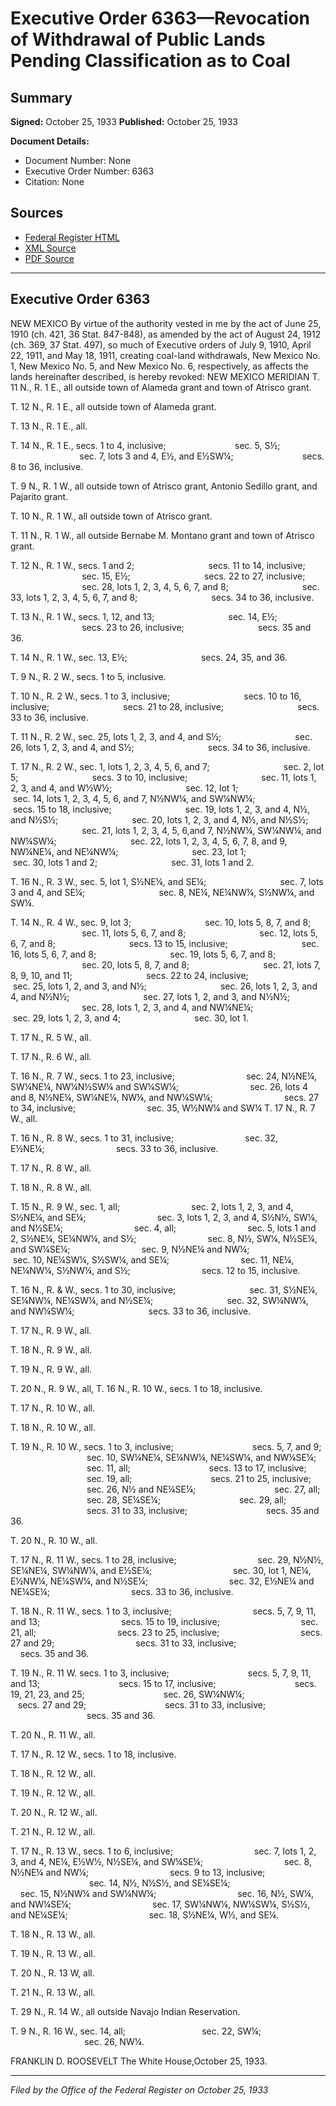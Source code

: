 # Executive Order 6363—Revocation of Withdrawal of Public Lands Pending Classification as to Coal

## Summary

**Signed:** October 25, 1933
**Published:** October 25, 1933

**Document Details:**
- Document Number: None
- Executive Order Number: 6363
- Citation: None

## Sources
- [Federal Register HTML](https://www.presidency.ucsb.edu/documents/executive-order-6363-revocation-withdrawal-public-lands-pending-classification-coal)
- [XML Source](None)
- [PDF Source](None)

---

## Executive Order 6363

NEW MEXICO
By virtue of the authority vested in me by the act of June 25, 1910 (ch. 421, 36 Stat. 847-848), as amended by the act of August 24, 1912 (ch. 369, 37 Stat. 497), so much of Executive orders of July 9, 1910, April 22, 1911, and May 18, 1911, creating coal-land withdrawals, New Mexico No. 1, New Mexico No. 5, and New Mexico No. 6, respectively, as affects the lands hereinafter described, is hereby revoked:
NEW MEXICO MERIDIAN
T. 11 N., R. 1 E., all outside town of Alameda grant and town of Atrisco grant.

T. 12 N., R. 1 E., all outside town of Alameda grant.

T. 13 N., R. 1 E., all.

T. 14 N., R. 1 E., secs. 1 to 4, inclusive;                            sec. 5, S½;                             sec. 7, lots 3 and 4, E½, and E½SW¼;                            secs. 8 to 36, inclusive.

T. 9 N., R. 1 W., all outside town of Atrisco grant, Antonio Sedillo grant, and Pajarito grant.

T. 10 N., R. 1 W., all outside town of Atrisco grant.

T. 11 N., R. 1 W., all outside Bernabe M. Montano grant and town of Atrisco grant.

T. 12 N., R. 1 W., secs. 1 and 2;                              secs. 11 to 14, inclusive;                              sec. 15, E½;                              secs. 22 to 27, inclusive;                              sec. 28, lots 1, 2, 3, 4, 5, 6, 7, and 8;                              sec. 33, lots 1, 2, 3, 4, 5, 6, 7, and 8;                              secs. 34 to 36, inclusive.

T. 13 N., R. 1 W., secs. 1, 12, and 13;                              sec. 14, E½;                              secs. 23 to 26, inclusive;                              secs. 35 and 36.

T. 14 N., R. 1 W., sec. 13, E½;                              secs. 24, 35, and 36.

T. 9 N., R. 2 W., secs. 1 to 5, inclusive.

T. 10 N., R. 2 W., secs. 1 to 3, inclusive;                              secs. 10 to 16, inclusive;                              secs. 21 to 28, inclusive;                              secs. 33 to 36, inclusive.

T. 11 N., R. 2 W., sec. 25, lots 1, 2, 3, and 4, and S½;                              sec. 26, lots 1, 2, 3, and 4, and S½;                              secs. 34 to 36, inclusive.

T. 17 N., R. 2 W., sec. 1, lots 1, 2, 3, 4, 5, 6, and 7;                              sec. 2, lot 5;                              secs. 3 to 10, inclusive;                              sec. 11, lots 1, 2, 3, and 4, and W½W½;                              sec. 12, lot 1;                              sec. 14, lots 1, 2, 3, 4, 5, 6, and 7, N½NW¼, and SW¼NW¼;                              secs. 15 to 18, inclusive;                              sec. 19, lots 1, 2, 3, and 4, N½, and N½S½;                              sec. 20, lots 1, 2, 3, and 4, N½, and N½S½;                              sec. 21, lots 1, 2, 3, 4, 5, 6,and 7, N½NW¼, SW¼NW¼, and NW¼SW¼;                              sec. 22, lots 1, 2, 3, 4, 5, 6, 7, 8, and 9, NW¼NE¼, and NE¼NW¼;                              sec. 23, lot 1;                              sec. 30, lots 1 and 2;                              sec. 31, lots 1 and 2.

T. 16 N., R. 3 W., sec. 5, lot 1, S½NE¼, and SE¼;                              sec. 7, lots 3 and 4, and SE¼;                              sec. 8, NE¼, NE¼NW¼, S½NW¼, and SW¼.

T. 14 N., R. 4 W., sec. 9, lot 3;                              sec. 10, lots 5, 8, 7, and 8;                              sec. 11, lots 5, 6, 7, and 8;                              sec. 12, lots 5, 6, 7, and 8;                              secs. 13 to 15, inclusive;                              sec. 16, lots 5, 6, 7, and 8;                              sec. 19, lots 5, 6, 7, and 8;                              sec. 20, lots 5, 8, 7, and 8;                              sec. 21, lots 7, 8, 9, 10, and 11;                              secs. 22 to 24, inclusive;                              sec. 25, lots 1, 2, and 3, and N½;                              sec. 26, lots 1, 2, 3, and 4, and N½N½;                              sec. 27, lots 1, 2, and 3, and N½N½;                              sec. 28, lots 1, 2, 3, and 4, and NW¼NE¼;                              sec. 29, lots 1, 2, 3, and 4;                              sec. 30, lot 1.

T. 17 N., R. 5 W., all.

T. 17 N., R. 6 W., all.

T. 16 N., R. 7 W., secs. 1 to 23, inclusive;                             sec. 24, N½NE¼, SW¼NE¼, NW¼N½SW¼ and SW¼SW¼;                             sec. 26, lots 4 and 8, N½NE¼, SW¼NE¼, NW¼, and NW¼SW¼;                             secs. 27 to 34, inclusive;                             sec. 35, W½NW¼ and SW¼
T. 17 N., R. 7 W., all.

T. 16 N., R. 8 W., secs. 1 to 31, inclusive;                             sec. 32, E½NE¼;                             secs. 33 to 36, inclusive.

T. 17 N., R. 8 W., all.

T. 18 N., R. 8 W., all.

T. 15 N., R. 9 W., sec. 1, all;                             sec. 2, lots 1, 2, 3, and 4, S½NE¼, and SE¼;                             sec. 3, lots 1, 2, 3, and 4, S½N½, SW¼, and N½SE¼;                             sec. 4, all;                             sec. 5, lots 1 and 2, S½NE¼, SE¼NW¼, and S½;                             sec. 8, N½, SW¼, N½SE¼, and SW¼SE¼;                             sec. 9, N½NE¼ and NW¼;                             sec. 10, NE¼SW¼, S½SW¼, and SE¼;                             sec. 11, NE¼, NE¼NW¼, S½NW¼, and S½;                             secs. 12 to 15, inclusive.

T. 16 N., R. & W., secs. 1 to 30, inclusive;                              sec. 31, S½NE¼, SE¼NW¼, NE¼SW¼, and N½SE¼;                              sec. 32, SW¼NW¼, and NW¼SW¼;                              secs. 33 to 36, inclusive.

T. 17 N., R. 9 W., all.

T. 18 N., R. 9 W., all.

T. 19 N., R. 9 W., all.

T. 20 N., R. 9 W., all,
T. 16 N., R. 10 W., secs. 1 to 18, inclusive.

T. 17 N., R. 10 W., all.

T. 18 N., R. 10 W., all.

T. 19 N., R. 10 W., secs. 1 to 3, inclusive;                                secs. 5, 7, and 9;                                sec. 10, SW¼NE¼, SE¼NW¼, NE¼SW¼, and NW¼SE¼;                                sec. 11, all;                                secs. 13 to 17, inclusive;                                sec. 19, all;                                secs. 21 to 25, inclusive;                                sec. 26, N½ and NE¼SE¼;                                sec. 27, all;                                sec. 28, SE¼SE¼;                                sec. 29, all;                                secs. 31 to 33, inclusive;                                secs. 35 and 36.

T. 20 N., R. 10 W., all.

T. 17 N., R. 11 W., secs. 1 to 28, inclusive;                                 sec. 29, N½N½, SE¼NE¼, SW¼NW¼, and E½SE¼;                                 sec. 30, lot 1, NE¼, E½NW¼, NE¼SW¼, and N½SE¼;                                 sec. 32, E½NE¼ and NE¼SE¼;                                 secs. 33 to 36, inclusive.

T. 18 N., R. 11 W., secs. 1 to 3, inclusive;                                 secs. 5, 7, 9, 11, and 13;                                 secs. 15 to 19, inclusive;                                 sec. 21, all;                                 secs. 23 to 25, inclusive;                                 secs. 27 and 29;                                 secs. 31 to 33, inclusive;                                 secs. 35 and 36.

T. 19 N., R. 11 W. secs. 1 to 3, inclusive;                                secs. 5, 7, 9, 11, and 13;                                secs. 15 to 17, inclusive;                                secs. 19, 21, 23, and 25;                                sec. 26, SW¼NW¼;                                secs. 27 and 29;                                secs. 31 to 33, inclusive;                                secs. 35 and 36.

T. 20 N., R. 11 W., all.

T. 17 N., R. 12 W., secs. 1 to 18, inclusive.

T. 18 N., R. 12 W., all.

T. 19 N., R. 12 W., all.

T. 20 N., R. 12 W., all.

T. 21 N., R. 12 W., all.

T. 17 N., R. 13 W., secs. 1 to 6, inclusive;                                 sec. 7, lots 1, 2, 3, and 4, NE¼, E½W½, N½SE¼, and SW¼SE¼;                                 sec. 8, N½NE¼ and NW¼;                                 secs. 9 to 13, inclusive;                                 sec. 14, N½, N½S½, and SE¼SE¼;                                 sec. 15, N½NW¼ and SW¼NW¼;                                 sec. 16, N½, SW¼, and NW¼SE¼;                                 sec. 17, SW¼NW¼, NW¼SW¼, S½S½, and NE¼SE¼;                                 sec. 18, S½NE¼, W½, and SE¼.

T. 18 N., R. 13 W., all.

T. 19 N., R. 13 W., all.

T. 20 N., R. 13 W, all.

T. 21 N., R. 13 W., all.

T. 29 N., R. 14 W., all outside Navajo Indian Reservation.

T. 9 N., R. 16 W., sec. 14, all;                               sec. 22, SW¼;                               sec. 26, NW¼.

FRANKLIN D. ROOSEVELT
The White House,October 25, 1933.

---

*Filed by the Office of the Federal Register on October 25, 1933*
